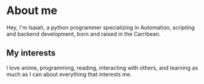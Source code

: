# About me

Hey, I'm Isaiah, a python programmer specializing in Automation, scripting and backend development, born and raised in the Carribean.

## My interests

I love anime, programming, reading, interacting with others, and learning as much as I can about everything that interests me.
